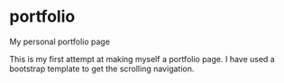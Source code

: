 # portfolio
My personal portfolio page

This is my first attempt at making myself a portfolio page. 
I have used a bootstrap template to get the scrolling navigation.


